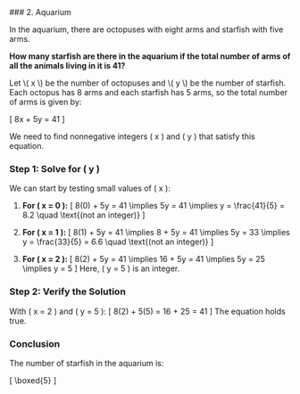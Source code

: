 <USER>
### 2. Aquarium

In the aquarium, there are octopuses with eight arms and starfish with five arms.

**How many starfish are there in the aquarium if the total number of arms of all the animals living in it is 41?**

<ASSISTANT>
Let \( x \) be the number of octopuses and \( y \) be the number of starfish. Each octopus has 8 arms and each starfish has 5 arms, so the total number of arms is given by:

\[
8x + 5y = 41
\]

We need to find nonnegative integers \( x \) and \( y \) that satisfy this equation.

### Step 1: Solve for \( y \)
We can start by testing small values of \( x \):

1. **For \( x = 0 \):**
   \[
   8(0) + 5y = 41 \implies 5y = 41 \implies y = \frac{41}{5} = 8.2 \quad \text{(not an integer)}
   \]

2. **For \( x = 1 \):**
   \[
   8(1) + 5y = 41 \implies 8 + 5y = 41 \implies 5y = 33 \implies y = \frac{33}{5} = 6.6 \quad \text{(not an integer)}
   \]

3. **For \( x = 2 \):**
   \[
   8(2) + 5y = 41 \implies 16 + 5y = 41 \implies 5y = 25 \implies y = 5
   \]
   Here, \( y = 5 \) is an integer.

### Step 2: Verify the Solution
With \( x = 2 \) and \( y = 5 \):
\[
8(2) + 5(5) = 16 + 25 = 41
\]
The equation holds true.

### Conclusion
The number of starfish in the aquarium is:

\[
\boxed{5}
\]